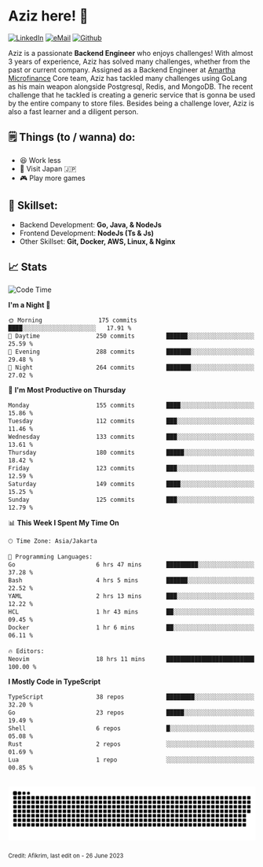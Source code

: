 # Aziz here! 👋

[![LinkedIn](https://img.shields.io/static/v1?message=afikrim&logo=linkedin&label=&color=0077B5&logoColor=white&labelColor=&style=for-the-badge)](https://www.linkedin.com/in/afikrim)
[![eMail](https://img.shields.io/static/v1?message=afikrim10@gmail.com&logo=gmail&label=&color=D14836&logoColor=white&labelColor=&style=for-the-badge)](mailto:afikrim10@gmail.com)
[![Github](https://komarev.com/ghpvc/?username=afikrim&label=Visitors&style=for-the-badge)](https://www.github.com/afikrim)

<!--Introduction-->
Aziz is a passionate **Backend Engineer** who enjoys challenges! With almost 3 years of experience, Aziz has solved many challenges, whether from the past or current company. Assigned as a Backend Engineer at [Amartha Microfinance](https://amartha.com) Core team, Aziz has tackled many challenges using GoLang as his main weapon alongside Postgresql, Redis, and MongoDB. The recent challenge that he tackled is creating a generic service that is gonna be used by the entire company to store files. Besides being a challenge lover, Aziz is also a fast learner and a diligent person.

<!--Things TODO-->
## 🗒️ Things (to / wanna) do:

- 😆 Work less
- 🚀 Visit Japan 🇯🇵
- 🎮 Play more games

<!--Skillset-->
## 🏅 Skillset:

- Backend Development: **Go, Java, & NodeJs**
- Frontend Development: **NodeJs (Ts & Js)**
- Other Skillset: **Git, Docker, AWS, Linux, & Nginx**

## 📈 Stats  

<!--START_SECTION:waka-->
![Code Time](http://img.shields.io/badge/Code%20Time-1%2C437%20hrs%2028%20mins-blue)

**I'm a Night 🦉** 

```text
🌞 Morning                175 commits         ████░░░░░░░░░░░░░░░░░░░░░   17.91 % 
🌆 Daytime                250 commits         ██████░░░░░░░░░░░░░░░░░░░   25.59 % 
🌃 Evening                288 commits         ███████░░░░░░░░░░░░░░░░░░   29.48 % 
🌙 Night                  264 commits         ███████░░░░░░░░░░░░░░░░░░   27.02 % 
```
📅 **I'm Most Productive on Thursday** 

```text
Monday                   155 commits         ████░░░░░░░░░░░░░░░░░░░░░   15.86 % 
Tuesday                  112 commits         ███░░░░░░░░░░░░░░░░░░░░░░   11.46 % 
Wednesday                133 commits         ███░░░░░░░░░░░░░░░░░░░░░░   13.61 % 
Thursday                 180 commits         █████░░░░░░░░░░░░░░░░░░░░   18.42 % 
Friday                   123 commits         ███░░░░░░░░░░░░░░░░░░░░░░   12.59 % 
Saturday                 149 commits         ████░░░░░░░░░░░░░░░░░░░░░   15.25 % 
Sunday                   125 commits         ███░░░░░░░░░░░░░░░░░░░░░░   12.79 % 
```


📊 **This Week I Spent My Time On** 

```text
🕑︎ Time Zone: Asia/Jakarta

💬 Programming Languages: 
Go                       6 hrs 47 mins       █████████░░░░░░░░░░░░░░░░   37.28 % 
Bash                     4 hrs 5 mins        ██████░░░░░░░░░░░░░░░░░░░   22.52 % 
YAML                     2 hrs 13 mins       ███░░░░░░░░░░░░░░░░░░░░░░   12.22 % 
HCL                      1 hr 43 mins        ██░░░░░░░░░░░░░░░░░░░░░░░   09.45 % 
Docker                   1 hr 6 mins         ██░░░░░░░░░░░░░░░░░░░░░░░   06.11 % 

🔥 Editors: 
Neovim                   18 hrs 11 mins      █████████████████████████   100.00 % 
```

**I Mostly Code in TypeScript** 

```text
TypeScript               38 repos            ████████░░░░░░░░░░░░░░░░░   32.20 % 
Go                       23 repos            █████░░░░░░░░░░░░░░░░░░░░   19.49 % 
Shell                    6 repos             █░░░░░░░░░░░░░░░░░░░░░░░░   05.08 % 
Rust                     2 repos             ░░░░░░░░░░░░░░░░░░░░░░░░░   01.69 % 
Lua                      1 repo              ░░░░░░░░░░░░░░░░░░░░░░░░░   00.85 % 
```




<!--END_SECTION:waka-->


<br clear="both">

<div align="center">
  <img src="https://raw.githubusercontent.com/afikrim/afikrim/output/snake.svg" alt="Snake animation" />
</div>


<sub>Credit: Afikrim, last edit on - 26 June 2023</sub>
